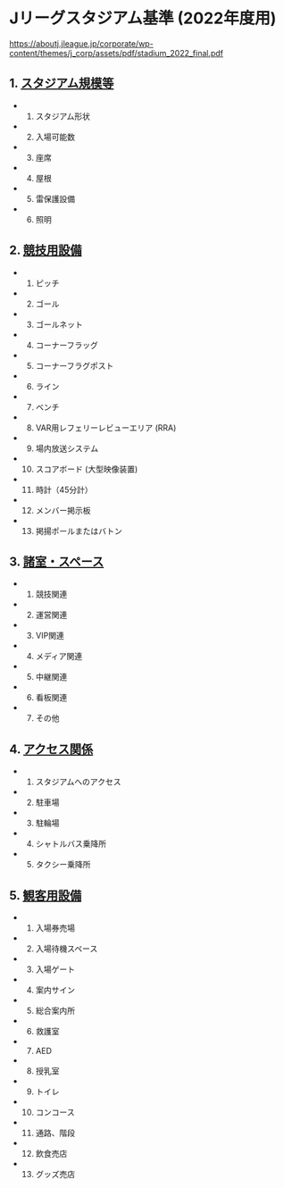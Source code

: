 # Jリーグスタジアム基準 (2022年度用)

<https://aboutj.jleague.jp/corporate/wp-content/themes/j_corp/assets/pdf/stadium_2022_final.pdf>

## 1. [スタジアム規模等](section-01.md)

- 1. スタジアム形状
- 2. 入場可能数
- 3. 座席
- 4. 屋根
- 5. 雷保護設備
- 6. 照明

## 2. [競技用設備](section-02.md)

- 1. ピッチ
- 2. ゴール
- 3. ゴールネット
- 4. コーナーフラッグ
- 5. コーナーフラグポスト
- 6. ライン
- 7. ベンチ
- 8. VAR用レフェリーレビューエリア (RRA)
- 9. 場内放送システム
- 10. スコアボード (大型映像装置)
- 11. 時計（45分計）
- 12. メンバー掲示板
- 13. 掲揚ポールまたはバトン

## 3. [諸室・スペース](section-03.md)

- 1. 競技関連
- 2. 運営関連
- 3. VIP関連
- 4. メディア関連
- 5. 中継関連
- 6. 看板関連
- 7. その他

## 4. [アクセス関係](section-04.md)

- 1. スタジアムへのアクセス
- 2. 駐車場
- 3. 駐輪場
- 4. シャトルバス乗降所
- 5. タクシー乗降所

## 5. [観客用設備](section-05.md)

- 1. 入場券売場
- 2. 入場待機スペース
- 3. 入場ゲート
- 4. 案内サイン
- 5. 総合案内所
- 6. 救護室
- 7. AED
- 8. 授乳室
- 9. トイレ
- 10. コンコース
- 11. 通路、階段
- 12. 飲食売店
- 13. グッズ売店
